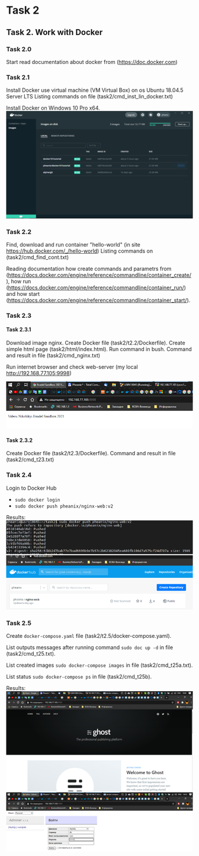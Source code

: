 # Task 2

## Task 2. Work with Docker

### Task 2.0

Start read documentation about docker from (https://doc.docker.com)

### Task 2.1

Install Docker use virtual machine (VM Virtual Box) on os Ubuntu 18.04.5 Server LTS
Listing commands on file (task2/cmd_inst_lin_docker.txt)

Install Docker on Windows 10 Pro x64. 
![win_docker_001.png](https://github.com/Pheanixs/DevOps_Feb2021/blob/master/task2/images/win_docker_001.png)


### Task 2.2

Find, download and run container "hello-world" (in site https://hub.docker.com/_/hello-world)
Listing commands on (task2/cmd_find_cont.txt)

Reading documentation how create commands and parametrs from (https://docs.docker.com/engine/reference/commandline/container_create/),
how run (https://docs.docker.com/engine/reference/commandline/container_run/) and how start (https://docs.docker.com/engine/reference/commandline/container_start/).


### Task 2.3
#### Task 2.3.1

Download image nginx. Create Docker file (task2/t2.2/Dockerfile). Create simple html page (task2/html/index.html).
Run command in bush. Command and result in file (task2/cmd_nginx.txt)

Run internet browser and check web-server (my local http://192.168.77.105:9998)

![task22_000.png](https://github.com/Pheanixs/DevOps_Feb2021/blob/master/task2/images/task22_000.png)

#### Task 2.3.2

Create Docker file (task2/t2.3/Dockerfile).
Command and result in file (task2/cmd_t23.txt)


### Task 2.4

Login to Docker Hub
- `sudo docker login`
- `sudo docker push pheanix/nginx-web:v2`

Results:
![task23_000.png](https://github.com/Pheanixs/DevOps_Feb2021/blob/master/task2/images/task23_000.PNG)
![task23_001.png](https://github.com/Pheanixs/DevOps_Feb2021/blob/master/task2/images/task23_001.PNG)

### Task 2.5

Create `docker-compose.yaml` file (task2/t2.5/docker-compose.yaml).

List outputs messages after running command `sudo doc up -d` in file (task2/cmd_t25.txt).

List created images `sudo docker-compose images` in file (task2/cmd_t25a.txt).

List status `sudo docker-compose ps` in file (task2/cmd_t25b).

Results:
![task25_000.png](https://github.com/Pheanixs/DevOps_Feb2021/blob/master/task2/images/task25_000.PNG)
![task25_001.png](https://github.com/Pheanixs/DevOps_Feb2021/blob/master/task2/images/task25_001.PNG)



